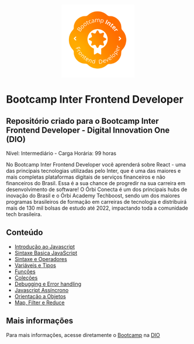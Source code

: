 <div align="center">
  <img src="images/bootcamp-logo.png" alt="Bootcamp Logo" style="width: 200px" /> 
</div>

# Bootcamp Inter Frontend Developer

## Repositório criado para o Bootcamp Inter Frontend Developer - Digital Innovation One (DIO)

Nível: Intermediário - Carga Horária: 99 horas

No Bootcamp Inter Frontend Developer você aprenderá sobre React - uma das principais tecnologias utilizadas pelo Inter, que é uma das maiores e mais completas plataformas digitais de serviços financeiros e não financeiros do Brasil. Essa é a sua chance de progredir na sua carreira em desenvolvimento de software! O Órbi Conecta é um dos principais hubs de inovação do Brasil e o Órbi Academy Techboost, sendo um dos maiores programas brasileiros de formação em carreiras de tecnologia e distribuirá mais de 130 mil bolsas de estudo até 2022, impactando toda a comunidade tech brasileira.

## Conteúdo

- [Introdução ao Javascript](introducao-javascript/)
- [Sintaxe Basica JavaScript](sintaxe-basica-javascript/)
- [Sintaxe e Operadores](sintaxe-operadores/)
- [Variáveis e Tipos](variaveis-tipos/)
- [Funções](funcoes/)
- [Coleções](colecoes/)
- [Debugging e Error handling](debugging-error-hadling/)
- [Javascript Assíncrono](javascript-assincrono/)
- [Orientação a Objetos](orientacao-objetos/)
- [Map, Filter e Reduce](map-filter-reduce/)

## Mais informações

Para mais informações, acesse diretamente o [Bootcamp](https://web.dio.me/track/inter-frontend-developer) na [DIO](https://www.dio.me/)
